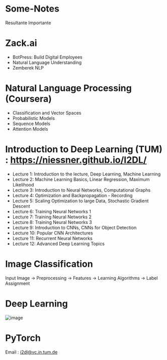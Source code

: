 # Some-Notes
Resultante Importante

# Zack.ai
- BotPress: Build Digital Employees
- Natural Language Understanding
- Zemberek NLP

# Natural Language Processing (Coursera)
- Classification and Vector Spaces 
- Probabilistic Models
- Sequence Models
- Attention Models

# Introduction to Deep Learning (TUM) : https://niessner.github.io/I2DL/

- Lecture 1: Introduction to the lecture, Deep Learning, Machine Learning
- Lecture 2: Machine Learning Basics, Linear Regression, Maximum Likelihood 
- Lecture 3: Introduction to Neural Networks, Computational Graphs
- Lecture 4: Optimization and Backpropagation - Recording
- Lecture 5: Scaling Optimization to large Data, Stochastic Gradient Descent
- Lecture 6: Training Neural Networks 1
- Lecture 7: Training Neural Networks 2
- Lecture 8: Training Neural Networks 3
- Lecture 9: Introduction to CNNs, CNNs for Object Detection
- Lecture 10: Popular CNN Architectures
- Lecture 11: Recurrent Neural Networks
- Lecture 12: Advanced Deep Learning Topics

# Image Classification
Input Image -> Preprocessing -> Features -> Learning Algorithms -> Label Assignment

# Deep Learning
![image](https://user-images.githubusercontent.com/42701412/109638335-f73c5280-7b5e-11eb-91b5-a7969562938a.png)

# PyTorch
Email : i2dl@vc.in.tum.de

